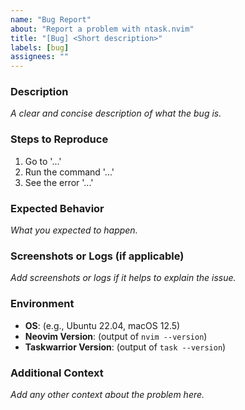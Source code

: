 ```yaml
---
name: "Bug Report"
about: "Report a problem with ntask.nvim"
title: "[Bug] <Short description>"
labels: [bug]
assignees: ""
---
```


### Description

_A clear and concise description of what the bug is._

### Steps to Reproduce

1. Go to '...'
2. Run the command '...'
3. See the error '...'

### Expected Behavior

_What you expected to happen._

### Screenshots or Logs (if applicable)

_Add screenshots or logs if it helps to explain the issue._

### Environment

- **OS**: (e.g., Ubuntu 22.04, macOS 12.5)
- **Neovim Version**: (output of `nvim --version`)
- **Taskwarrior Version**: (output of `task --version`)

### Additional Context

_Add any other context about the problem here._
